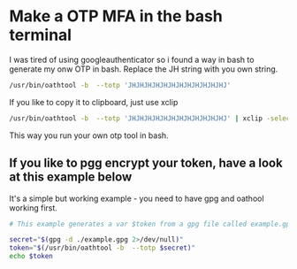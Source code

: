 # Make a OTP MFA in the bash terminal

I was tired of using googleauthenticator so i found a way in bash to generate my onw OTP in bash. Replace the JH string with you own string.


```bash
/usr/bin/oathtool -b  --totp 'JHJHJHJHJHJHJHJHJHJHJHJHJ' 
```


If you like to copy it to clipboard, just use xclip

```bash
/usr/bin/oathtool -b  --totp 'JHJHJHJHJHJHJHJHJHJHJHJHJ' | xclip -selection c
```

This way you run your own otp tool in bash. 

## If you like to pgg encrypt your token, have a look at this example below
It's a simple but working example - you need to have gpg and oathool working first. 

```bash
# This example generates a var $token from a gpg file called example.gpg

secret="$(gpg -d ./example.gpg 2>/dev/null)"
token="$(/usr/bin/oathtool -b  --totp $secret)"
echo $token
```
